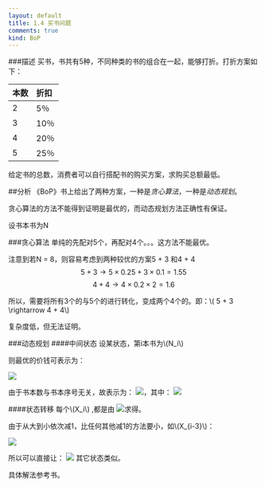 ```yaml
---
layout: default
title: 1.4 买书问题
comments: true
kind: BoP
---
```


###描述
买书，书共有5种，不同种类的书的组合在一起，能够打折。打折方案如下：

| 本数 | 折扣 |
| ---- |:----|
| 2 | 5％ |
| 3 | 10％ |
| 4 | 20％ |
| 5 | 25％ |

给定书的总数，消费者可以自行搭配书的购买方案，求购买总额最低。

##分析
《BoP》书上给出了两种方案，一种是*贪心算法*，一种是*动态规划*。

贪心算法的方法不能得到证明是最优的，而动态规划方法正确性有保证。

设书本书为N

###贪心算法
单纯的先配对5个，再配对4个。。。这方法不能最优。

注意到若N = 8，则容易考虑到两种较优的方案5 + 3 和4 + 4
$$5 + 3 \rightarrow  5 \times  0.25 + 3 \times  0.1 = 1.55$$
$$4 + 4 \rightarrow  4 \times  0.2 \times  2 = 1.6 $$

所以，需要将所有3个的与5个的进行转化，变成两个4个的。即：\\\( 5 + 3 \rightarrow  4 + 4\\\)

复杂度低，但无法证明。

###动态规划
####中间状态
设某状态，第i本书为\\\(N_i\\\)

则最优的价钱可表示为：

<img src="http://www.forkosh.com/mathtex.cgi? X_i = \left ({N_1},{N_2},{N_3},{N_4},{N_5} \right ) ">

由于书本数与书本序号无关，故表示为：
<img src="http://www.forkosh.com/mathtex.cgi? X_i = \left(Y_1, Y_2, Y_3, Y_4, Y_5\right)">，其中：
<img src="http://www.forkosh.com/mathtex.cgi? Y_1 \geq Y_2 \geq Y_3 \geq Y_4 \geq Y_5"><br>

####状态转移
每个\\\(X_i\\\) ,都是由 <img src="http://www.forkosh.com/mathtex.cgi? X_{i-1}, X_{i-2}, X_{i-3}, X_{i-4}">求得。

由于从大到小依次减1，比任何其他减1的方法要小，如\\\(X_{i-3}\\\)：

<img src="http://www.forkosh.com/mathtex.cgi? \left(Y_1 - 1, Y_2 - 1, Y_3 - 1, Y_4, Y_5\right) \leq \left(Y_1, Y_2 - 1, Y_3 - 1, Y_4, Y_5 - 1\right)">

所以可以直接让：
<img src="http://www.forkosh.com/mathtex.cgi? X_{i-3} = \left(Y_1 - 1, Y_2 - 1, Y_3 - 1, Y_4 - 1, Y_5\right)">
其它状态类似。

具体解法参考书。






